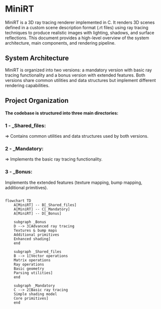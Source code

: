 
# MiniRT

MiniRT is a 3D ray tracing renderer implemented in C. It renders 3D scenes defined in a custom scene description format (.rt files) using ray tracing techniques to produce realistic images with lighting, shadows, and surface reflections. This document provides a high-level overview of the system architecture, main components, and rendering pipeline.

## System Architecture

MiniRT is organized into two versions: a mandatory version with basic ray tracing functionality and a bonus version with extended features. Both versions share common utilities and data structures but implement different rendering capabilities.

## Project Organization

#### The codebase is structured into three main directories:

### 1 -  _Shared_files:
=> Contains common utilities and data structures used by both versions.
### 2 -  _Mandatory:
=> Implements the basic ray tracing functionality.
### 3 - _Bonus: 
Implements the extended features (texture mapping, bump mapping, additional primitives).

```mermaid

flowchart TD
    A[MiniRT] -- B[_Shared_files]
    A[MiniRT] -- C[_Mandatory]
    A[MiniRT] -- D[_Bonus]

    subgraph _Bonus
    D --> 3[Advanced ray tracing
    Textures & bump maps
    Additional primitives
    Enhanced shading]
    end

    subgraph _Shared_files
    B --> 1[Vector operations
    Matrix operations
    Ray operations
    Basic geometry
    Parsing utilities]
    end

    subgraph _Mandatory
    C --> 2[Basic ray tracing
    Simple shading model
    Core primitives]
    end
```
